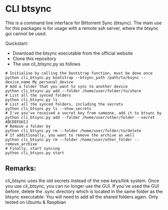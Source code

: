 CLI btsync
================

This is a command line interface for Bittorrent Sync (btsync).
The main use for this packages is for usage with a remote ssh server, where the btsync gui cannot be used.

Quickstart:

 - Download the btsync executable from the official website
 - Clone this repository
 - The use cli_btsync.py as follows

```   
# Initialise by calling the bootstrap function, must be done once
python cli_btsync.py bootstrap --btsync_path /path/to/bsync --device_name My_personal_device
# Add a folder that you want to sync to another device
python cli_btsync.py add --folder /home/user/folder/to/share
# List all the synced folders
python cli_btsync.py ls
# List all the synced folders, including the secrets
python cli_btsync.py ls --show_secrets
# I've you've received a secret key from someone, add it to btsync by
python cli_btsync.py add --folder /home/user/other/folder --secret ABCDEFGHIJ
# Remove a folder by
python cli_btsync.py rm --folder /home/user/folder/to/delete
# If additionally, you want to remove the archive as well
python cli_btsync.py rm --folder /home/user/other_folder --remove_archive
# Finally, start syncing
python cli_btsync.py start
```

Remarks:
---------
cli_btsync uses the old secrets instead of the new keys/link system.
Once you use cli_btsync, you can no longer use the GUI.
If you've used the GUI before, delete the .sync directory which is located in the same folder as the btsync executable. You will need to add all the shared folders again.
Only tested on Ubuntu & Raspbian
